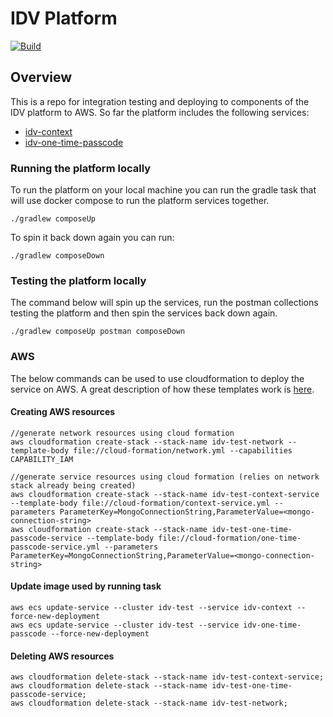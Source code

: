 # IDV Platform

[![Build](https://github.com/michaelruocco/idv-platform/workflows/pipeline/badge.svg)](https://github.com/michaelruocco/idv-platform/actions)

## Overview

This is a repo for integration testing and deploying to components of the IDV platform to AWS. So far the
platform includes the following services:

* [idv-context](https://github.com/michaelruocco/idv-context)
* [idv-one-time-passcode](https://github.com/michaelruocco/idv-one-time-passcode)

### Running the platform locally

To run the platform on your local machine you can run the gradle task that will use docker compose to run
the platform services together.

```
./gradlew composeUp
```

To spin it back down again you can run:

```
./gradlew composeDown
```

### Testing the platform locally

The command below will spin up the services, run the postman collections testing the platform and then
spin the services back down again.

```
./gradlew composeUp postman composeDown
```

### AWS

The below commands can be used to use cloudformation to deploy the service on AWS.
A great description of how these templates work is [here](https://reflectoring.io/aws-cloudformation-deploy-docker-image/).

#### Creating AWS resources

```aws
//generate network resources using cloud formation
aws cloudformation create-stack --stack-name idv-test-network --template-body file://cloud-formation/network.yml --capabilities CAPABILITY_IAM
```

```aws
//generate service resources using cloud formation (relies on network stack already being created)
aws cloudformation create-stack --stack-name idv-test-context-service --template-body file://cloud-formation/context-service.yml --parameters ParameterKey=MongoConnectionString,ParameterValue=<mongo-connection-string>
aws cloudformation create-stack --stack-name idv-test-one-time-passcode-service --template-body file://cloud-formation/one-time-passcode-service.yml --parameters ParameterKey=MongoConnectionString,ParameterValue=<mongo-connection-string>
```

#### Update image used by running task

```aws
aws ecs update-service --cluster idv-test --service idv-context --force-new-deployment
aws ecs update-service --cluster idv-test --service idv-one-time-passcode --force-new-deployment
```

#### Deleting AWS resources

```aws
aws cloudformation delete-stack --stack-name idv-test-context-service;
aws cloudformation delete-stack --stack-name idv-test-one-time-passcode-service;
aws cloudformation delete-stack --stack-name idv-test-network;
```
